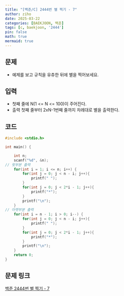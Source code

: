 ```yaml
---
title: "[백준/C] 2444번 별 찍기 - 7"
author: ziho
date: 2025-03-22
categories: [BAEKJOON, 백준]
tags: [c, baekjoon, '2444']
pin: false
math: true
mermaid: true
---
```

## 문제
- 예제를 보고 규칙을 유츄한 뒤에 별을 찍어보세요.
## 입력
- 첫째 줄에 N(1 <= N <= 100)이 주어진다.
- 출력 첫째 줄부터 2xN-1번째 줄까지 차례대로 별을 출력한다.
## 코드

```c
#include <stdio.h>

int main() {

    int n;
    scanf("%d", &n); 
// 윗부분 출력
    for(int i = 1; i <= n; i++) {
        for(int j = 0; j < n - i; j++){
            printf(" ");
        }
        for(int j = 0; j < 2*i - 1; j++){
            printf("*");
        }
        printf("\n");
    }
// 아랫부분 출력
    for(int i = n - 1; i > 0; i--) {
        for(int j = 0; j < n - i; j++){
            printf(" ");
        }
        for(int j = 0; j < 2*i - 1; j++){
            printf("*");
        }
        printf("\n");
    }
    return 0;
}
```
## 문제 링크
[백준 2444번 별 찍기 - 7](https://www.acmicpc.net/problem/2444)